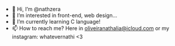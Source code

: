 - 👋 Hi, I’m @nathzera
- 👀 I’m interested in front-end, web design...
- 🌱 I’m currently learning C language!
- 📫 How to reach me? Here in oliveiranathalia@icloud.com or my instagram: whatevernathi <3

<!---
nathzera/nathzera is a ✨ special ✨ repository because its `README.md` (this file) appears on your GitHub profile.
You can click the Preview link to take a look at your changes.
--->
